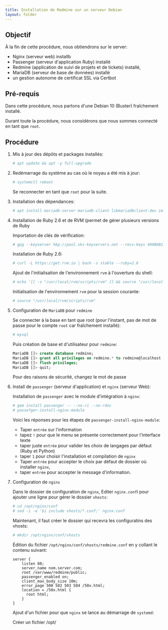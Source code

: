 ```yaml
---
title: Installation de Redmine sur un serveur Debian
layout: folder
---
```


## Objectif

À la fin de cette procédure, nous obtiendrons sur le server:

- Nginx (serveur web) installb
- Passenger (serveur d'application Ruby) installé
- Redmine (application de suivi de projets et de tickets) installé,
- MariaDB (serveur de base de données) installé
- un gestion autonome de certificat SSL via Certbot

## Pré-requis

Dans cette procédure, nous partons d'une Debian 10 (Buster) fraîchement
installé.

Durant toute la procédure, nous considérons que nous sommes connecté en
tant que `root`.

## Procédure

1. Mis à jour des dépôts et packages installés:

   ```bash
   # apt update && apt -y full-upgrade
   ```

2. Redémarrage du système au cas où le noyau a été mis à jour:
   
   ```bash
   # systemctl reboot
   ```

   Se reconnecter en tant que `root` pour la suite.

3. Installation des dépendances:

   ```bash
   # apt install mariadb-server mariadb-client libmariadbclient-dev imagemagick libmagickwand-dev libcurl4-openssl-dev git-core subversion gpg curl
   ```

4. Installation de Ruby 2.6 et de RVM (permet de gérer plusieurs versions
   de Ruby

   Importation de clés de vérification:

   ```bash
   # gpg --keyserver hkp://pool.sks-keyservers.net --recv-keys 409B6B1796C275462A1703113804BB82D39DC0E3 7D2BAF1CF37B13E2069D6956105BD0E739499BDB
   ```

   Installation de Ruby 2.6:

   ```bash
   # curl -L https://get.rvm.io | bash -s stable --ruby=2.6
   ```

   Ajout de l'initialisation de l'environnement `rvm` à l'ouverture du
   shell:

   ```bash
   # echo '[[ -s "/usr/local/rvm/scripts/rvm" ]] && source "/usr/local/rvm/scripts/rvm"' >> ~/.bashrc
   ```

   Initialisation de l'environnement `rvm` pour la session courante:

   ```bash
   # source "/usr/local/rvm/scripts/rvm"
   ```

5. Configuration de `MariaDB` pour `redmine`
   
   Se connecter à la base en tant que root (pour l'instant, pas de mot de
   passe pour le compte `root` car fraîchement installé):

   ```bash
   # mysql
   ```

   Puis création de base et d'utilisateur pour `redmine`:

   ```sql
   MariaDB []> create database redmine;
   MariaDB []> grant all privileges on redmine.* to redmine@localhost identified by 'rEdMiNe_p@ss0rd';
   MariaDB []> flush privileges;
   MariaDB []> quit;
   ```

   Pour des raisons de sécurité, changez le mot de passe

6. Install de `passenger` (serveur d'application) et `nginx` (serveur Web):

   Installation de `passenger` avec le module d'intégration à `nginx`:

   ```bash
   # gem install passenger -- --no-ri --no-rdoc
   # passefger-install-nginx-module
   ```

   Voici les réponses pour les étapes de `passenger-install-nginx-module`:

   - Taper `entrée` sur l'information
   - tapez `!` pour que le menu se présente correctement pour l'interface
     texte
   - taper juste `entrée` pour valider les choix de langages par défaut
     (Ruby et Python)
   - taper `1` pour choisir l'installation et compilation de `nginx`
   - Taper `entrée` pour accepter le choix par défaut de dossier où
     installer `nginx`,
   - taper `entrée` pour accepter le message d'information.

7. Configuration de `nginx`

   Dans le dossier de configuration de `nginx`, Editer `nginx.conf`i pour
   ajouter une ligne pour gérer le dossier `vhosts`:

   ```bash
   # cd /opt/nginx/conf
   # sed -i -e '$i include vhosts/*.conf;' nginx.conf
   ```

   Maintenant, il faut créer le dossier qui recevra les configuratins des
   vhosts:

   ```bash
   # mkdir /opt/nginx/conf/vhosts
   ```

   Édition du fichier `/opt/nginx/conf/vhosts/redmine.conf` en y collant le
   contenu suivant:

   ```
   server {
       listen 80;
       server_name nom.server.com;
       root /var/www/redmine/public;
       passenger_enabled on;
       client_max_body_size 10m;
       error_page 500 502 503 504 /50x.html;
       location = /50x.html {
         root html;
       }
   }
   ```

   Ajout d'un fichier pour que `nginx` se lance au démarrage de `systemd`:

   Créer un fichier /opt/
